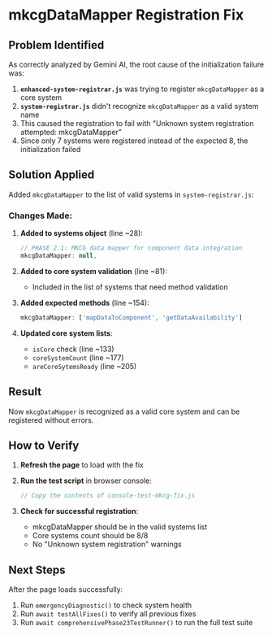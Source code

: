 # mkcgDataMapper Registration Fix

## Problem Identified
As correctly analyzed by Gemini AI, the root cause of the initialization failure was:

1. **`enhanced-system-registrar.js`** was trying to register `mkcgDataMapper` as a core system
2. **`system-registrar.js`** didn't recognize `mkcgDataMapper` as a valid system name
3. This caused the registration to fail with "Unknown system registration attempted: mkcgDataMapper"
4. Since only 7 systems were registered instead of the expected 8, the initialization failed

## Solution Applied
Added `mkcgDataMapper` to the list of valid systems in `system-registrar.js`:

### Changes Made:
1. **Added to systems object** (line ~28):
   ```javascript
   // PHASE 2.1: MKCG data mapper for component data integration
   mkcgDataMapper: null,
   ```

2. **Added to core system validation** (line ~81):
   - Included in the list of systems that need method validation

3. **Added expected methods** (line ~154):
   ```javascript
   mkcgDataMapper: ['mapDataToComponent', 'getDataAvailability']
   ```

4. **Updated core system lists**:
   - `isCore` check (line ~133)
   - `coreSystemCount` (line ~177)
   - `areCoreSytemsReady` (line ~205)

## Result
Now `mkcgDataMapper` is recognized as a valid core system and can be registered without errors.

## How to Verify
1. **Refresh the page** to load with the fix
2. **Run the test script** in browser console:
   ```javascript
   // Copy the contents of console-test-mkcg-fix.js
   ```

3. **Check for successful registration**:
   - mkcgDataMapper should be in the valid systems list
   - Core systems count should be 8/8
   - No "Unknown system registration" warnings

## Next Steps
After the page loads successfully:
1. Run `emergencyDiagnostic()` to check system health
2. Run `await testAllFixes()` to verify all previous fixes
3. Run `await comprehensivePhase23TestRunner()` to run the full test suite

